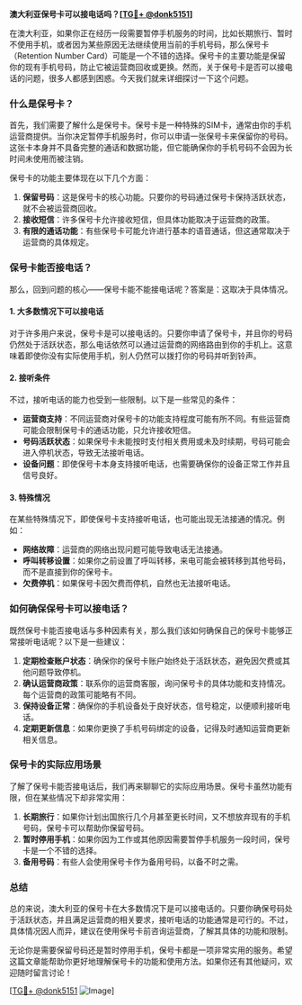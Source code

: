 **澳大利亚保号卡可以接电话吗？[[TG💪+ @donk5151](https://t.me/s/donk5151)]**

在澳大利亚，如果你正在经历一段需要暂停手机服务的时间，比如长期旅行、暂时不使用手机，或者因为某些原因无法继续使用当前的手机号码，那么保号卡（Retention Number Card）可能是一个不错的选择。保号卡的主要功能是保留你的现有手机号码，防止它被运营商回收或更换。然而，关于保号卡是否可以接电话的问题，很多人都感到困惑。今天我们就来详细探讨一下这个问题。

### 什么是保号卡？

首先，我们需要了解什么是保号卡。保号卡是一种特殊的SIM卡，通常由你的手机运营商提供。当你决定暂停手机服务时，你可以申请一张保号卡来保留你的号码。这张卡本身并不具备完整的通话和数据功能，但它能确保你的手机号码不会因为长时间未使用而被注销。

保号卡的功能主要体现在以下几个方面：

1. **保留号码**：这是保号卡的核心功能。只要你的号码通过保号卡保持活跃状态，就不会被运营商回收。
2. **接收短信**：许多保号卡允许接收短信，但具体功能取决于运营商的政策。
3. **有限的通话功能**：有些保号卡可能允许进行基本的语音通话，但这通常取决于运营商的具体规定。

### 保号卡能否接电话？

那么，回到问题的核心——保号卡能不能接电话呢？答案是：这取决于具体情况。

#### 1. **大多数情况下可以接电话**
对于许多用户来说，保号卡是可以接电话的。只要你申请了保号卡，并且你的号码仍然处于活跃状态，那么电话依然可以通过运营商的网络路由到你的手机上。这意味着即使你没有实际使用手机，别人仍然可以拨打你的号码并听到铃声。

#### 2. **接听条件**
不过，接听电话的能力也受到一些限制。以下是一些常见的条件：
- **运营商支持**：不同运营商对保号卡的功能支持程度可能有所不同。有些运营商可能会限制保号卡的通话功能，只允许接收短信。
- **号码活跃状态**：如果保号卡未能按时支付相关费用或未及时续期，号码可能会进入停机状态，导致无法接听电话。
- **设备问题**：即使保号卡本身支持接听电话，也需要确保你的设备正常工作并且信号良好。

#### 3. **特殊情况**
在某些特殊情况下，即使保号卡支持接听电话，也可能出现无法接通的情况。例如：
- **网络故障**：运营商的网络出现问题可能导致电话无法接通。
- **呼叫转移设置**：如果你之前设置了呼叫转移，来电可能会被转移到其他号码，而不是直接到你的保号卡。
- **欠费停机**：如果保号卡因欠费而停机，自然也无法接听电话。

### 如何确保保号卡可以接电话？

既然保号卡能否接电话与多种因素有关，那么我们该如何确保自己的保号卡能够正常接听电话呢？以下是一些建议：

1. **定期检查账户状态**：确保你的保号卡账户始终处于活跃状态，避免因欠费或其他问题导致停机。
2. **确认运营商政策**：联系你的运营商客服，询问保号卡的具体功能和支持情况。每个运营商的政策可能略有不同。
3. **保持设备正常**：确保你的手机设备处于良好状态，信号稳定，以便顺利接听电话。
4. **定期更新信息**：如果你更换了手机号码绑定的设备，记得及时通知运营商更新相关信息。

### 保号卡的实际应用场景

了解了保号卡能否接电话后，我们再来聊聊它的实际应用场景。保号卡虽然功能有限，但在某些情况下却非常实用：

1. **长期旅行**：如果你计划出国旅行几个月甚至更长时间，又不想放弃现有的手机号码，保号卡可以帮助你保留号码。
2. **暂时停用手机**：如果你因为工作或其他原因需要暂停手机服务一段时间，保号卡是一个不错的选择。
3. **备用号码**：有些人会使用保号卡作为备用号码，以备不时之需。

### 总结

总的来说，澳大利亚的保号卡在大多数情况下是可以接电话的。只要你确保号码处于活跃状态，并且满足运营商的相关要求，接听电话的功能通常是可行的。不过，具体情况因人而异，建议在使用保号卡前咨询运营商，了解其具体的功能和限制。

无论你是需要保留号码还是暂时停用手机，保号卡都是一项非常实用的服务。希望这篇文章能帮助你更好地理解保号卡的功能和使用方法。如果你还有其他疑问，欢迎随时留言讨论！

[[TG💪+ @donk5151](https://t.me/s/donk5151) ![Image](https://i.postimg.cc/rwNCRYN7/Snipaste-2025-04-30-17-27-05.png)]